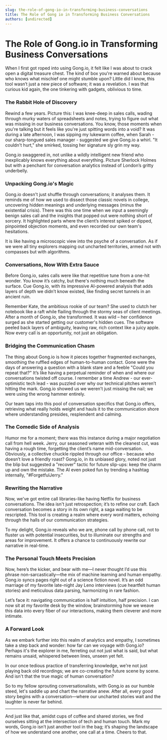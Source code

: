 ```yaml
---
slug: the-role-of-gong-io-in-transforming-business-conversations
title: The Role of Gong io in Transforming Business Conversations
authors: [undirected]
---
```


# The Role of Gong.io in Transforming Business Conversations

When I first got roped into using Gong.io, it felt like I was about to crack open a digital treasure chest. The kind of box you're warned about because who knows what mischief one might stumble upon? Little did I know, this tool wasn’t just a new piece of software; it was a revelation. I was that curious kid again, the one tinkering with gadgets, oblivious to time. 

### The Rabbit Hole of Discovery

Rewind a few years. Picture this: I was knee-deep in sales calls, wading through murky waters of spreadsheets and notes, trying to figure out what was missing in our business conversations. You know, those moments when you're talking but it feels like you're just spitting words into a void? It was during a late afternoon, I was sipping my lukewarm coffee, when Sarah - our sharp-tongued sales manager - suggested we give Gong.io a whirl. "It couldn't hurt," she smirked, tossing her signature sly grin my way.

Gong.io swaggered in, not unlike a wildly intelligent new friend who inexplicably knows everything about everything. Picture Sherlock Holmes but with a penchant for conversation analytics instead of London’s gritty underbelly.

### Unpacking Gong.io's Magic

Gong.io doesn't just shuffle through conversations; it analyses them. It reminds me of how we used to dissect those classic novels in college, uncovering hidden meanings and underlying messages (minus the existential crisis). There was this one time when we input a seemingly benign sales call and the insights that popped out were nothing short of sorcery. It highlighted parts where the client’s interest spiked or dipped, pinpointed objection moments, and even recorded our own team's hesitations. 

It is like having a microscopic view into the psyche of a conversation. As if we were all tiny explorers mapping out uncharted territories, armed not with compasses but with algorithms.

### Conversations, Now With Extra Sauce

Before Gong.io, sales calls were like that repetitive tune from a one-hit wonder. You know it’s catchy, but there's nothing much beneath the surface. Cue Gong.io, with its impressive AI-powered analysis that adds layers of depth we didn’t know existed, like finding secret tunnels in an ancient ruin. 

Remember Kate, the ambitious rookie of our team? She used to clutch her notebook like a raft while flailing through the stormy seas of client meetings. After a month of Gong.io, she transformed. It was wild – her confidence surged as she started getting our customer's hidden cues. The software peeled back layers of ambiguity, leaving raw, rich context like a juicy apple. Now every call is an opportunity, not just an obligation. 

### Bridging the Communication Chasm

The thing about Gong.io is how it pieces together fragmented exchanges, smoothing the ruffled edges of human-to-human contact. Gone were the days of answering a question with a blank stare and a feeble "Could you repeat that?" It’s like having a perpetual reminder of when and where our conversations twisted off course. I remember a time Andrew - our ever-optimistic tech lead - was puzzled over why our technical pitches weren’t hitting the mark. Gong.io showed us we weren’t just missing the nail; we were using the wrong hammer entirely.

Our team taps into this pool of conversation specifics that Gong.io offers, retrieving what really holds weight and hauls it to the communication shore where understanding presides, resplendent and calming.

### The Comedic Side of Analysis

Humor me for a moment; there was this instance during a major negotiation call from hell week. Jerry, our seasoned veteran with the cleanest cut, was having a rough time, forgetting the client’s name mid-conversation. Obviously, a collective chuckle rippled through our office - because who doesn’t love a friendly roast? Gong.io, in its unbiased glory, noted not just the blip but suggested a "recover" tactic for future slip-ups: keep the charm up and own the mistake. The AI even poked fun by trending a hashtag internally, "#ForgetfulJerry."

### Rewriting the Narrative

Now, we've got entire call libraries-like having Netflix for business conversations. The idea isn't just retrospection; it’s to refine our craft. Each conversation becomes a story in its own right, a saga waiting to be rescripted. This tool is creating a realm where every word matters, echoing through the halls of our communication strategies.

To my delight, Gong.io reveals who we are, phone call by phone call, not to fluster us with potential insecurities, but to illuminate our strengths and areas for improvement. It offers a chance to continuously rewrite our narrative in real-time.

### The Personal Touch Meets Precision

Now, here’s the kicker, and bear with me—I never thought I’d use this phrase non-sarcastically—the mix of machine learning and human empathy. Gong.io syncs pages right out of a science fiction novel. It’s an odd marriage of my favorite late-night Jay Leno interviews (cue heartfelt human stories) and meticulous data parsing, harmonizing in rare fashion.

Let’s face it: navigating communication is half intuition, half precision. I can now sit at my favorite desk by the window, brainstorming how we weave this data into every fiber of our interactions, making them cleverer and more intimate.

### A Forward Look

As we embark further into this realm of analytics and empathy, I sometimes take a step back and wonder: how far can we voyage with Gong.io? Perhaps it's the explorer in me, ferreting out not just what is said, but what remains unsaid, whispered between lines, unseen yet felt.

In our once tedious practice of transferring knowledge, we're not just playing back old recordings; we are co-creating the future scene by scene. And isn't that the true magic of human conversation? 

So to my fellow sprouting conversationalists, with Gong.io as our humble steed, let's saddle up and chart the narrative anew. After all, every good story begins with a conversation—where our uncharted stories wait and the laughter is never far behind.

--- 

And just like that, amidst cups of coffee and shared stories, we find ourselves sitting at the intersection of tech and human touch. Mark my words, Gong.io isn’t just another tool in the bag; it’s shaping the landscape of how we understand one another, one call at a time. Cheers to that.